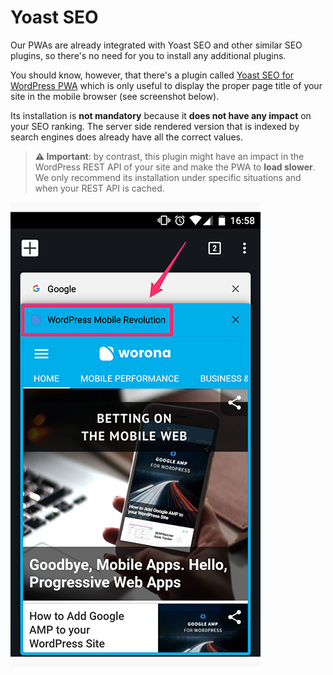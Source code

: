 # Yoast SEO

Our PWAs are already integrated with Yoast SEO and other similar SEO plugins, so there's no need for you to install any additional plugins.

You should know, however, that there's a plugin called [Yoast SEO for WordPress PWA](https://wordpress.org/plugins/wp-pwa-yoast-seo/) which is only useful to display the proper page title of your site in the mobile browser \(see screenshot below\).

Its installation is **not mandatory** because it **does not have any impact** on your SEO ranking. The server side rendered version that is indexed by search engines does already have all the correct values.

> **⚠️ Important**: by contrast, this plugin might have an impact in the WordPress REST API of your site and make the PWA to **load slower**. We only recommend its installation under specific situations and when your REST API is cached.

![](../.gitbook/assets/page-tittle-seo.jpg)

